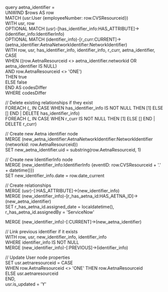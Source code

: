 query aetna_identifier =  
UNWIND $rows AS row  
MATCH (usr:User {employeeNumber: row.CVSResourceid})  
WITH usr, row  
OPTIONAL MATCH (usr)-[has_identifier_info:HAS_ATTRIBUTE]->(identifier_info:IdentifierInfo)  
OPTIONAL MATCH (identifier_info)-[r_curr:CURRENT]->(aetna_identifier:AetnaNetworkIdentifier:NetworkIdentifier)  
WITH row, usr, has_identifier_info, identifier_info, r_curr, aetna_identifier,  
     CASE  
         WHEN ((row.AetnaResourceid <> aetna_identifier.networkid OR aetna_identifier IS NULL)  
               AND row.AetnaResourceid <> 'ONE')  
         THEN true  
         ELSE false  
     END AS codesDiffer  
WHERE codesDiffer  

// Delete existing relationships if they exist  
FOREACH (_ IN CASE WHEN has_identifier_info IS NOT NULL THEN [1] ELSE [] END | DELETE has_identifier_info)  
FOREACH (_ IN CASE WHEN r_curr IS NOT NULL THEN [1] ELSE [] END | DELETE r_curr)  

// Create new Aetna identifier node  
MERGE (new_aetna_identifier:AetnaNetworkIdentifier:NetworkIdentifier {networkid: row.AetnaResourceid})  
SET new_aetna_identifier.uid = substring(row.AetnaResourceid, 1)  

// Create new IdentifierInfo node  
MERGE (new_identifier_info:IdentifierInfo {eventID: row.CVSResourceid + '.' + datetime()})  
SET new_identifier_info.date = row.date_current  

// Create relationships  
MERGE (usr)-[:HAS_ATTRIBUTE]->(new_identifier_info)  
MERGE (new_identifier_info)-[r_has_aetna_id:HAS_AETNA_ID]->(new_aetna_identifier)  
SET r_has_aetna_id.assigned_date = localdatetime(),  
    r_has_aetna_id.assignedBy = 'ServiceNow'  

MERGE (new_identifier_info)-[:CURRENT]->(new_aetna_identifier)  

// Link previous identifier if it exists  
WITH row, usr, new_identifier_info, identifier_info  
WHERE identifier_info IS NOT NULL  
MERGE (new_identifier_info)-[:PREVIOUS]->(identifier_info)  

// Update User node properties  
SET usr.aetnaresourceid = CASE  
                              WHEN row.AetnaResourceid <> 'ONE' THEN row.AetnaResourceid  
                              ELSE usr.aetnaresourceid  
                          END,  
    usr.is_updated = 'Y'  
